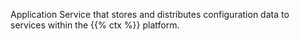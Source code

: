 Application Service that stores and distributes configuration data to services within the {{% ctx %}} platform.